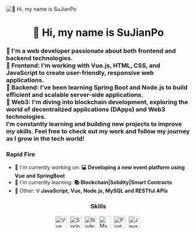 ![👋 Hi, my name is SuJianPo](https://user-images.githubusercontent.com/10498744/210012254-234538ff-d198-48aa-8964-37e6fd45d227.gif)

<div id="toc">
  <ul align="center" style="list-style: none">
    <summary>
      <h1>
        👋 Hi, my name is SuJianPo
      </h1>
    </summary>
  </ul>
</div>

 **<h3 align="left">👋 I'm a web developer passionate about both frontend and backend technologies.<br>
🔹 Frontend: I'm working with Vue.js, HTML, CSS, and JavaScript to create user-friendly, responsive web applications.<br>
🔹 Backend: I’ve been learning Spring Boot and Node.js to build efficient and scalable server-side applications.<br>
🔹 Web3: I'm diving into blockchain development, exploring the world of decentralized applications (DApps) and Web3 technologies.<br>
I’m constantly learning and building new projects to improve my skills. Feel free to check out my work and follow my journey as I grow in the tech world!</h3>**
**<h3 align="left">Rapid Fire</h3>**

- 💼 I'm currently working on: **💻 Developing a new event platform using Vue and SpringBoot**
- 🌱 I'm currently learning: **📚 Blockchain|Solidity|Smart Contracts**
- 💬 Other: **💡 JavaScript, Vue, Node.js, MySQL and RESTful APIs**

 **<h3 align="center">Skills</h3>**

<div style="display: flex; flex-wrap: wrap; gap: 4px; justify-content: center;"><img src="https://img.shields.io/badge/Vue.js-35495E?logo=vue.js&logoColor=4FC08D" height="32" alt="Vue" style="margin-right: 4px"> <img src="https://img.shields.io/badge/Spring-6DB33F?logo=spring&logoColor=white" height="32" alt="Spring" style="margin-right: 4px"> <img src="https://img.shields.io/badge/Node.js-8CC84B?logo=node.js&logoColor=white" height="32" alt="Node.js" style="margin-right: 4px"> <img src="https://img.shields.io/badge/MySQL-4479A1?logo=mysql&logoColor=white" height="32" alt="MySQL" style="margin-right: 4px"> <img src="https://img.shields.io/badge/PostgreSQL-316192?logo=postgresql&logoColor=white" height="32" alt="PostgreSQL" style="margin-right: 4px"> <img src="https://img.shields.io/badge/JavaScript-F7DF1C?logo=javascript&logoColor=white" height="32" alt="JavaScript" style="margin-right: 4px"></div>

